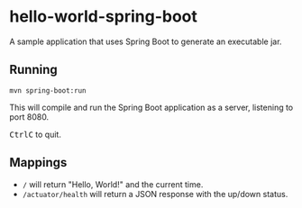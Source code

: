 # hello-world-spring-boot

A sample application that uses Spring Boot to generate an executable jar.

## Running

```shell
mvn spring-boot:run
```

This will compile and run the Spring Boot application as a server,
listening to port 8080.

<kbd>Ctrl</kbd><kbd>C</kbd> to quit.

## Mappings

* `/` will return "Hello, World!" and the current time.
* `/actuator/health` will return a JSON response with the up/down status.

